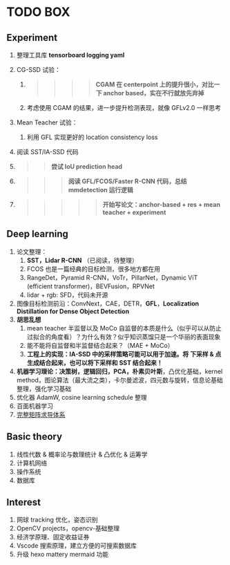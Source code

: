 # TODO BOX

## Experiment

1. 整理工具库 **tensorboard logging yaml**

3. CG-SSD 试验：
   
   1. > > > > **CGAM 在 centerpoint 上的提升很小，对比一下 anchor based，实在不行就放先弃掉**
   2. 考虑使用 CGAM 的结果，进一步提升检测表现，就像 GFLv2.0 一样思考
   
4. Mean Teacher 试验：

   1. 利用 GFL 实现更好的 location consistency loss

5. 阅读 SST/IA-SSD 代码

6. > > **尝试 IoU prediction head**

6. > > > **阅读 GFL/FCOS/Faster R-CNN 代码，总结 mmdetection 运行逻辑**

7. > > > > > **开始写论文：anchor-based + res + mean teacher + experiment**

## Deep learning

1. 论文整理：
   1. **SST，Lidar R-CNN** （已阅读，待整理）
   2. FCOS 也是一篇经典的目标检测，很多地方都在用
   3. RangeDet，Pyramid R-CNN，VoTr，PillarNet，Dynamic ViT (efficient transformer)，BEVFusion，RPVNet
   4. lidar + rgb: SFD，代码未开源
2. 图像目标检测前沿：ConvNext，CAE，DETR，**GFL**，**Localization Distillation for Dense Object Detection**
3. **胡思乱想**
   1. mean teacher 半监督以及 MoCo 自监督的本质是什么（似乎可以从防止过拟合的角度看）？为什么有效？似乎知识蒸馏只是一个华丽的表面现象
   2. 能不能将自监督和半监督结合起来？（MAE + MoCo）
   3. **工程上的实现：IA-SSD 中的采样策略可能可以用于加速。将 下采样 & 点生成结合起来，也可以将下采样和 SST 结合起来！**
4. **机器学习理论：决策树，逻辑回归，PCA，朴素贝叶斯**，凸优化基础，kernel method，图论算法（最大流之类），卡尔曼滤波，四元数与旋转，信息论基础整理，强化学习基础
5. 优化器 AdamW, cosine learning schedule 整理
6. 百面机器学习
7. [完整矩阵求导体系](https://zhuanlan.zhihu.com/p/24709748)

## Basic theory

1. 线性代数 & 概率论与数理统计 & 凸优化 & 运筹学
1. 计算机网络
2. 操作系统
3. 数据库

## Interest

1. 网球 tracking 优化，姿态识别
2. OpenCV projects，opencv-基础整理
3. 经济学原理、固定收益证券
4. Vscode 搜索原理，建立方便的可搜索数据库
4. 升级 hexo mattery mermaid 功能
